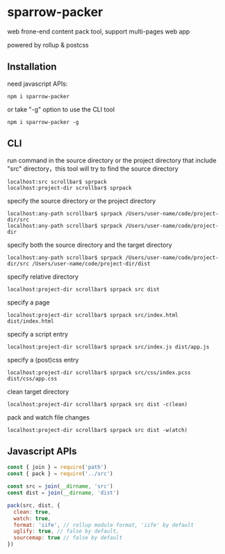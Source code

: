 # sparrow-packer

web frone-end content pack tool, support multi-pages web app

powered by rollup & postcss



## Installation

need javascript APIs:

```shell
npm i sparrow-packer
```

or take "-g" option to use the CLI tool

```shell
npm i sparrow-packer -g
```



## CLI

run  command in the source directory or the project directory that include "src" directory，this tool will try to find the source directory

```shell
localhost:src scrollbar$ sprpack
localhost:project-dir scrollbar$ sprpack
```

specify the source directory or the project directory

```shell
localhost:any-path scrollbar$ sprpack /Users/user-name/code/project-dir/src
localhost:any-path scrollbar$ sprpack /Users/user-name/code/project-dir
```

specify both the source directory and the target directory

```shell
localhost:any-path scrollbar$ sprpack /Users/user-name/code/project-dir/src /Users/user-name/code/project-dir/dist
```

specify relative directory

```shell
localhost:project-dir scrollbar$ sprpack src dist
```

specify a page

```shell
localhost:project-dir scrollbar$ sprpack src/index.html dist/index.html
```

specify a script entry

```shell
localhost:project-dir scrollbar$ sprpack src/index.js dist/app.js
```

specify a (post)css entry

```shell
localhost:project-dir scrollbar$ sprpack src/css/index.pcss dist/css/app.css
```

clean target directory

```shell
localhost:project-dir scrollbar$ sprpack src dist -c(lean)
```

pack and watch file changes

```shell
localhost:project-dir scrollbar$ sprpack src dist -w(atch)
```



## Javascript APIs

```javascript
const { join } = require('path')
const { pack } = require('../src')

const src = join(__dirname, 'src')
const dist = join(__dirname, 'dist')

pack(src, dist, {
  clean: true,
  watch: true,
  format: 'iife', // rollup module format, 'iife' by default
  uglify: true, // false by default,
  sourcemap: true // false by default
})
```

